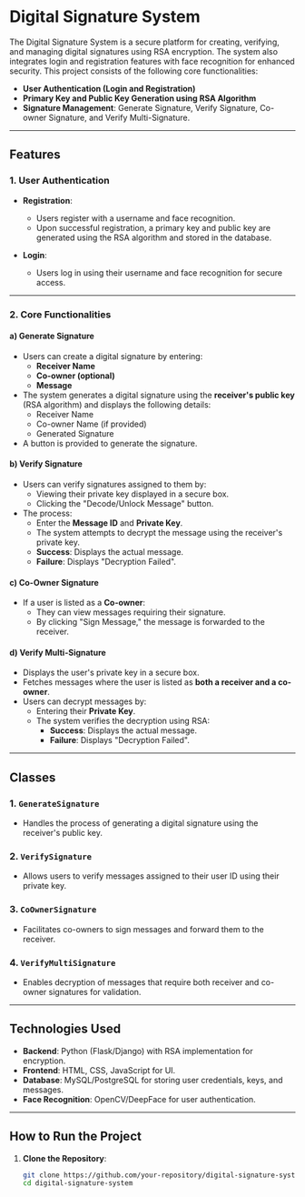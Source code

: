 # Digital Signature System

The Digital Signature System is a secure platform for creating, verifying, and managing digital signatures using RSA encryption. The system also integrates login and registration features with face recognition for enhanced security. This project consists of the following core functionalities:

- **User Authentication (Login and Registration)**
- **Primary Key and Public Key Generation using RSA Algorithm**
- **Signature Management**: Generate Signature, Verify Signature, Co-owner Signature, and Verify Multi-Signature.

---

## Features

### 1. **User Authentication**
- **Registration**:
  - Users register with a username and face recognition.
  - Upon successful registration, a primary key and public key are generated using the RSA algorithm and stored in the database.

- **Login**:
  - Users log in using their username and face recognition for secure access.

---

### 2. **Core Functionalities**

#### a) **Generate Signature**
- Users can create a digital signature by entering:
  - **Receiver Name**
  - **Co-owner (optional)**
  - **Message**
- The system generates a digital signature using the **receiver's public key** (RSA algorithm) and displays the following details:
  - Receiver Name
  - Co-owner Name (if provided)
  - Generated Signature
- A button is provided to generate the signature.

#### b) **Verify Signature**
- Users can verify signatures assigned to them by:
  - Viewing their private key displayed in a secure box.
  - Clicking the "Decode/Unlock Message" button.
- The process:
  - Enter the **Message ID** and **Private Key**.
  - The system attempts to decrypt the message using the receiver's private key.
  - **Success**: Displays the actual message.
  - **Failure**: Displays "Decryption Failed".

#### c) **Co-Owner Signature**
- If a user is listed as a **Co-owner**:
  - They can view messages requiring their signature.
  - By clicking "Sign Message," the message is forwarded to the receiver.
  
#### d) **Verify Multi-Signature**
- Displays the user's private key in a secure box.
- Fetches messages where the user is listed as **both a receiver and a co-owner**.
- Users can decrypt messages by:
  - Entering their **Private Key**.
  - The system verifies the decryption using RSA:
    - **Success**: Displays the actual message.
    - **Failure**: Displays "Decryption Failed".

---

## Classes

### 1. `GenerateSignature`
- Handles the process of generating a digital signature using the receiver's public key.

### 2. `VerifySignature`
- Allows users to verify messages assigned to their user ID using their private key.

### 3. `CoOwnerSignature`
- Facilitates co-owners to sign messages and forward them to the receiver.

### 4. `VerifyMultiSignature`
- Enables decryption of messages that require both receiver and co-owner signatures for validation.

---

## Technologies Used

- **Backend**: Python (Flask/Django) with RSA implementation for encryption.
- **Frontend**: HTML, CSS, JavaScript for UI.
- **Database**: MySQL/PostgreSQL for storing user credentials, keys, and messages.
- **Face Recognition**: OpenCV/DeepFace for user authentication.

---

## How to Run the Project

1. **Clone the Repository**:
   ```bash
   git clone https://github.com/your-repository/digital-signature-system.git
   cd digital-signature-system
